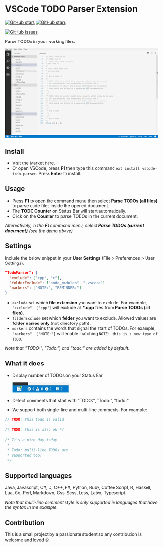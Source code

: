 # VSCode TODO Parser Extension
[![GitHub stars](https://img.shields.io/badge/marketplace-download-blue.svg)](https://marketplace.visualstudio.com/items?itemName=minhthai.vscode-todo-parser)
[![GitHub stars](https://img.shields.io/badge/github-view%20source-blue.svg?style=social)](https://github.com/kantlove/vscode-todo-parser)

[![GitHub issues](https://img.shields.io/github/issues/kantlove/vscode-todo-parser.svg)](https://github.com/kantlove/vscode-todo-parser/issues)

Parse TODOs in your working files.

![Demo](./images/demo_vscode1.2.gif "Demo")

## Install
- Visit the Market [here](https://marketplace.visualstudio.com/items?itemName=minhthai.vscode-todo-parser).
- Or open VSCode, press **F1** then type this command `ext install vscode-todo-parser`. Press **Enter** to install.

## Usage
- Press __F1__ to open the command menu then select __Parse TODOs (all files)__ to parse code files inside the opened document.
- The __TODO Counter__ on Status Bar will start automatically.
- Click on the __Counter__ to parse TODOs in the current document.

_Alternatively, in the **F1** command menu, select __Parse TODOs (current document)__ (see the demo above)_

## Settings
Include the below snippet in your __User Settings__ (File > Preferences > User Settings).
```json
"TodoParser": {
  "exclude": ["cpp", "c"],
  "folderExclude": ["node_modules", ".vscode"],
  "markers": ["NOTE:", "REMINDER:"]
}
```
- `exclude` set which __file extension__ you want to exclude. For example, `"exclude": ["cpp"]` will exclude all __*.cpp__ files from __Parse TODOs (all files)__.
- `folderExclude` set which __folder__ you want to exclude. Allowed values are __folder names only__ (not directory path).
- `markers` contains the words that signal the start of TODOs. For example, `"markers": ["NOTE:"]` will enable matching `NOTE: this is a new type of TODO`. 

*Note that "TODO:", "Todo:", and "todo:" are added by default.*


## What it does
- Display number of TODOs on your Status Bar

  ![status bar](./images/status_bar.jpg "Status bar")

- Detect comments that start with "TODO:", "Todo:", "todo:".
- We support both single-line and multi-line comments. For example:

```java
// TODO: this todo is valid

/* TODO: this is also ok */

/* It's a nice day today
 *
 * Todo: multi-line TODOs are
 * supported too!
 */
```

## Supported languages
Java, Javascript, C#, C, C++, F#, Python, Ruby, Coffee Script, R, Haskell, Lua, Go, Perl, Markdown, Css, Scss, Less, Latex, Typescript.

*Note that multi-line comment style is only supported in languages that have the syntax in the example.*

## Contribution
This is a small project by a passionate student so any contribution is welcome and loved :+1:





